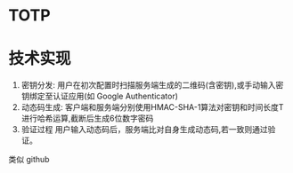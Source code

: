 # TOTP

# 技术实现

1. 密钥分发: 用户在初次配置时扫描服务端生成的二维码(含密钥),或手动输入密钥绑定至认证应用(如 Google Authenticator)
2. 动态码生成: 客户端和服务端分别使用HMAC-SHA-1算法对密钥和时间长度T进行哈希运算,截断后生成6位数字密码
3. 验证过程 用户输入动态码后，服务端比对自身生成动态码,若一致则通过验证。

类似 github
